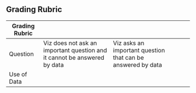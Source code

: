 ## Grading Rubric
 
| **Grading Rubric** | | |  |  | |
| ------------- | ------------- | ------------ | --------------- | -------- | ---------- |
| Question | Viz does not ask an important question and it cannot be answered by data | Viz asks an important question that can be answered by data | 
| Use of Data |
